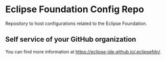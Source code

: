 # Eclipse Foundation Config Repo

Repository to host configurations related to the Eclipse Foundation.

## Self service of your GitHub organization

You can find more information at <https://eclipse-ide.github.io/.eclipsefdn/>.

